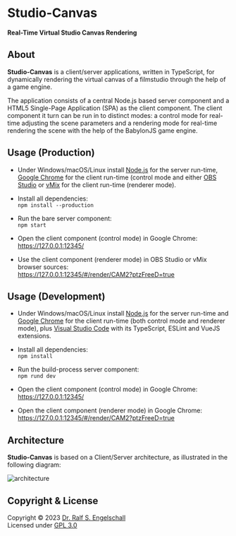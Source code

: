 
Studio-Canvas
=============

**Real-Time Virtual Studio Canvas Rendering**

About
-----

**Studio-Canvas** is a client/server applications, written in
TypeScript, for dynamically rendering the virtual canvas of a filmstudio
through the help of a game engine.

The application consists of a central Node.js based server component
and a HTML5 Single-Page Application (SPA) as the client component. The
client component it turn can be run in to distinct modes: a control
mode for real-time adjusting the scene parameters and a rendering mode
for real-time rendering the scene with the help of the BabylonJS game
engine.

Usage (Production)
------------------

- Under Windows/macOS/Linux install [Node.js](https://nodejs.org)
  for the server run-time, [Google Chrome](https://www.google.com/chrome)
  for the client run-time (control mode and either [OBS Studio](https://obsproject.com)
  or [vMix](https://www.vmix.com) for the client run-time (renderer mode).

- Install all dependencies:<br/>
  `npm install --production`

- Run the bare server component:<br/>
  `npm start`

- Open the client component (control mode) in Google Chrome:<br/>
  https://127.0.0.1:12345/

- Use the client component (renderer mode) in OBS Studio or vMix browser sources:<br/>
  https://127.0.0.1:12345/#/render/CAM2?ptzFreeD=true

Usage (Development)
-------------------

- Under Windows/macOS/Linux install [Node.js](https://nodejs.org)
  for the server run-time and [Google Chrome](https://www.google.com/chrome)
  for the client run-time (both control mode and renderer mode),
  plus [Visual Studio Code](https://code.visualstudio.com/) with its
  TypeScript, ESLint and VueJS extensions.

- Install all dependencies:<br/>
  `npm install`

- Run the build-process server component:<br/>
  `npm rund dev`

- Open the client component (control mode) in Google Chrome:<br/>
  https://127.0.0.1:12345/

- Open the client component (renderer mode) in Google Chrome:<br/>
  https://127.0.0.1:12345/#/render/CAM2?ptzFreeD=true

Architecture
------------

**Studio-Canvas** is based on a Client/Server architecture,
as illustrated in the following diagram:

![architecture](architecture.png)

Copyright & License
-------------------

Copyright &copy; 2023 [Dr. Ralf S. Engelschall](mailto:rse@engelschall.com)<br/>
Licensed under [GPL 3.0](https://spdx.org/licenses/GPL-3.0-only)

